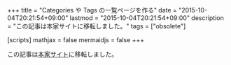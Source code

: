 +++
title = "Categories や Tags の一覧ページを作る"
date = "2015-10-04T20:21:54+09:00"
lastmod = "2015-10-04T20:21:54+09:00"
description = "この記事は本家サイトに移転しました。"
tags = ["obsolete"]

[scripts]
  mathjax = false
  mermaidjs = false
+++

この記事は[本家サイト](https://baldanders.info/hugo/categories-and-tags-list/)に移転しました。
